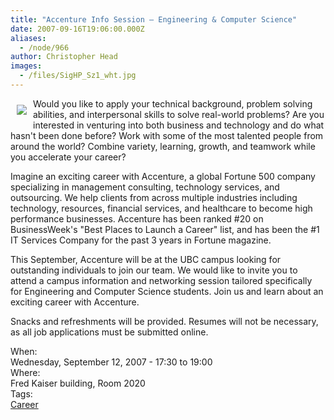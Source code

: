 ```yaml
---
title: "Accenture Info Session – Engineering & Computer Science"
date: 2007-09-16T19:06:00.000Z
aliases:
  - /node/966
author: Christopher Head
images:
  - /files/SigHP_Sz1_wht.jpg
---
```


<div class="field field-name-body field-type-text-with-summary field-label-hidden"><div class="field-items"><div class="field-item even"><p><img src="/files/SigHP_Sz1_wht.jpg" align="left" vspace="10" hspace="10">Would you like to apply your technical background, problem solving abilities, and interpersonal skills to solve real-world problems? Are you interested in venturing into both business and technology and do what hasn&apos;t been done before? Work with some of the most talented people from around the world? Combine variety, learning, growth, and teamwork while you accelerate your career? </p>
<p>Imagine an exciting career with Accenture, a global Fortune 500 company specializing in management consulting, technology services, and outsourcing. We help clients from across multiple industries including technology, resources, financial services, and healthcare to become high performance businesses. Accenture has been ranked #20 on BusinessWeek&apos;s &quot;Best Places to Launch a Career&quot; list, and has been the #1 IT Services Company for the past 3 years in Fortune magazine. </p>
<p>This September, Accenture will be at the UBC campus looking for outstanding individuals to join our team. We would like to invite you to attend a campus information and networking session tailored specifically for Engineering and Computer Science students. Join us and learn about an exciting career with Accenture.</p>
<p>Snacks and refreshments will be provided. Resumes will not be necessary, as all job applications must be submitted online.</p>
</div></div></div><div class="field field-name-field-dates field-type-datetime field-label-above"><div class="field-label">When:&#xA0;</div><div class="field-items"><div class="field-item even"><span class="date-display-single">Wednesday, September 12, 2007 - <span class="date-display-range"><span class="date-display-start">17:30</span> to <span class="date-display-end">19:00</span></span></span></div></div></div><div class="field field-name-field-location field-type-text field-label-above"><div class="field-label">Where:&#xA0;</div><div class="field-items"><div class="field-item even">Fred Kaiser building, Room 2020</div></div></div>    <footer>
    <div class="field field-name-field-tags field-type-taxonomy-term-reference field-label-above"><div class="field-label">Tags:&#xA0;</div><div class="field-items"><div class="field-item even"><a href="/career">Career</a></div></div></div>      </footer>
